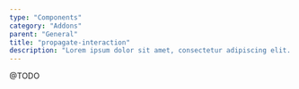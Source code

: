 ```yaml
---
type: "Components"
category: "Addons"
parent: "General"
title: "propagate-interaction"
description: "Lorem ipsum dolor sit amet, consectetur adipiscing elit. Nunc tempus laoreet leo sit amet iaculis."
---
```


@TODO

<!--
```jsx
import 'xtend-ui/src/addons/propagate-interaction'
```

<script type="text/plain" class="language-markup">
  <button type="button" data-xt-propagate-interaction="{ targets: '.btn' }">
    <div class="btn btn-primary">
      propagate interactions here
    </div>
  </button>
</script>

/**
 * propagate-interaction
 */

Xt.mount.push({
  matches: '#iframe--furniture-parallax-v1 body a, #iframe--furniture-parallax-v1 body button', // add your own selector instead of body to contain the code
  mount: object => {
    // init

    let self = new Xt.PropagateInteraction(object, {
      targets: '.btn',
    })

    // unmount

    const unmount = () => {
      self.destroy()
      self = null
    }
    return unmount
  },
})

-->
